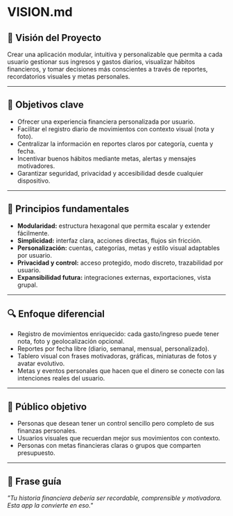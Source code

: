 # VISION.md

## 🌟 Visión del Proyecto

Crear una aplicación modular, intuitiva y personalizable que permita a cada usuario gestionar sus ingresos y gastos diarios, visualizar hábitos financieros, y tomar decisiones más conscientes a través de reportes, recordatorios visuales y metas personales.

---

## 🎯 Objetivos clave

- Ofrecer una experiencia financiera personalizada por usuario.
- Facilitar el registro diario de movimientos con contexto visual (nota y foto).
- Centralizar la información en reportes claros por categoría, cuenta y fecha.
- Incentivar buenos hábitos mediante metas, alertas y mensajes motivadores.
- Garantizar seguridad, privacidad y accesibilidad desde cualquier dispositivo.

---

## 🧱 Principios fundamentales

- **Modularidad:** estructura hexagonal que permita escalar y extender fácilmente.
- **Simplicidad:** interfaz clara, acciones directas, flujos sin fricción.
- **Personalización:** cuentas, categorías, metas y estilo visual adaptables por usuario.
- **Privacidad y control:** acceso protegido, modo discreto, trazabilidad por usuario.
- **Expansibilidad futura:** integraciones externas, exportaciones, vista grupal.

---

## 🔍 Enfoque diferencial

- Registro de movimientos enriquecido: cada gasto/ingreso puede tener nota, foto y geolocalización opcional.
- Reportes por fecha libre (diario, semanal, mensual, personalizado).
- Tablero visual con frases motivadoras, gráficas, miniaturas de fotos y avatar evolutivo.
- Metas y eventos personales que hacen que el dinero se conecte con las intenciones reales del usuario.

---

## 🧠 Público objetivo

- Personas que desean tener un control sencillo pero completo de sus finanzas personales.
- Usuarios visuales que recuerdan mejor sus movimientos con contexto.
- Personas con metas financieras claras o grupos que comparten presupuesto.

---

## 💬 Frase guía

_"Tu historia financiera debería ser recordable, comprensible y motivadora. Esta app la convierte en eso."_

